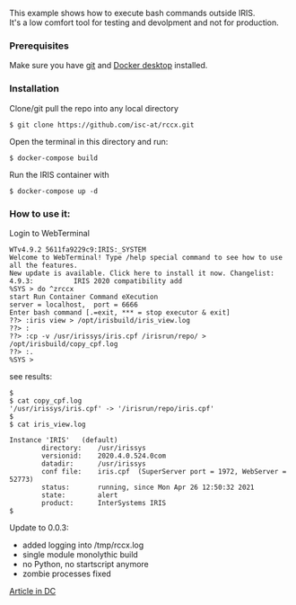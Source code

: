 This example shows how to execute bash commands outside IRIS.   
It's a low comfort tool for testing and devolpment and not for production.   

### Prerequisites  
Make sure you have [git](https://git-scm.com/book/en/v2/Getting-Started-Installing-Git) and [Docker desktop](https://www.docker.com/products/docker-desktop) installed.   
### Installation   
Clone/git pull the repo into any local directory  
```
$ git clone https://github.com/isc-at/rccx.git
```
Open the terminal in this directory and run:   
```
$ docker-compose build
```
Run the IRIS container with   
```
$ docker-compose up -d
```
### How to use it:   

Login to WebTerminal   
```
WTv4.9.2 5611fa9229c9:IRIS:_SYSTEM        
Welcome to WebTerminal! Type /help special command to see how to use all the features.  
New update is available. Click here to install it now. Changelist:   
4.9.3:          IRIS 2020 compatibility add   
%SYS > do ^zrccx   
start Run Container Command eXecution  
server = localhost,  port = 6666  
Enter bash command [.=exit, *** = stop executor & exit]  
??> :iris view > /opt/irisbuild/iris_view.log   
??> :  
??> :cp -v /usr/irissys/iris.cpf /irisrun/repo/ > /opt/irisbuild/copy_cpf.log
??> :.   
%SYS >
```
see results:
~~~
$
$ cat copy_cpf.log
'/usr/irissys/iris.cpf' -> '/irisrun/repo/iris.cpf'
$
$ cat iris_view.log

Instance 'IRIS'   (default)
        directory:    /usr/irissys
        versionid:    2020.4.0.524.0com
        datadir:      /usr/irissys
        conf file:    iris.cpf  (SuperServer port = 1972, WebServer = 52773)
        status:       running, since Mon Apr 26 12:50:32 2021
        state:        alert
        product:      InterSystems IRIS
$
~~~
Update to 0.0.3: 
- added logging into /tmp/rccx.log
- single module monolythic build
- no Python, no startscript anymore
- <defunct> zombie processes fixed

[Article in DC](https://community.intersystems.com/post/how-execute-iris-restart-inside)

